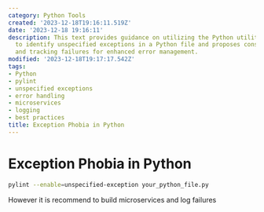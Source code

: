 ```yaml
---
category: Python Tools
created: '2023-12-18T19:16:11.519Z'
date: '2023-12-18 19:16:11'
description: This text provides guidance on utilizing the Python utility 'pylint'
  to identify unspecified exceptions in a Python file and proposes constructing microservices
  and tracking failures for enhanced error management.
modified: '2023-12-18T19:17:17.542Z'
tags:
- Python
- pylint
- unspecified exceptions
- error handling
- microservices
- logging
- best practices
title: Exception Phobia in Python
---
```


# Exception Phobia in Python

```bash
pylint --enable=unspecified-exception your_python_file.py
```

However it is recommend to build microservices and log failures
